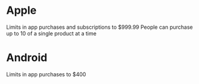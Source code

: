 # Apple
Limits in app purchases and subscriptions to $999.99
People can purchase up to 10 of a single product at a time

# Android
Limits in app purchases to $400